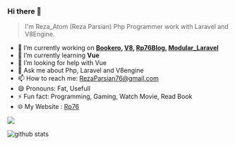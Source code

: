 ### Hi there 👋

> I'm Reza_Atom (Reza Parsian) Php Programmer work with Laravel and V8Engine.

- 🔭 I’m currently working on **[Bookero](https://bookero.ir/), [V8](https://github.com/alisoleimanii/v8engine), [Rp76Blog](https://github.com/RezaParsian/Rp76Blog), [Modular_Laravel](https://github.com/RezaParsian/Modular_Laravel)**
- 🌱 I’m currently learning **Vue**
- 🤔 I’m looking for help with Vue
- 💬 Ask me about Php, Laravel and V8engine
- 📫 How to reach me: RezaParsian76@gmail.com
- 😄 Pronouns: Fat, Usefull
- ⚡ Fun fact: Programming, Gaming, Watch Movie, Read Book
- 🌐 My Website : <a href="https://rp76.ir">Rp76</a>

<img align="center" src="https://github-readme-stats-anuraghazra1.vercel.app/api/top-langs/?username=RezaParsian&layout=compact" />

![github stats](https://github-readme-stats.vercel.app/api?username=RezaParsian&show_icons=true&include_all_commits=true)
  
